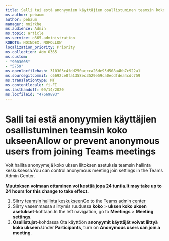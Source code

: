 ```yaml
---
title: Salli tai estä anonyymien käyttäjien osallistuminen teamsin koko ukseen
ms.author: pebaum
author: pebaum
manager: mnirkhe
ms.audience: Admin
ms.topic: article
ms.service: o365-administration
ROBOTS: NOINDEX, NOFOLLOW
localization_priority: Priority
ms.collection: Adm_O365
ms.custom:
- "9003005"
- "5759"
ms.openlocfilehash: 310303c4fdd250aecca26de95d508a4bb7c922a1
ms.sourcegitcommit: c6692ce0fa1358ec3529e59ca0ecdfdea4cdc759
ms.translationtype: MT
ms.contentlocale: fi-FI
ms.lasthandoff: 09/14/2020
ms.locfileid: "47669893"
---
```

# <a name="allow-or-prevent-anonymous-users-from-joining-teams-meetings"></a><span data-ttu-id="1ff39-102">Salli tai estä anonyymien käyttäjien osallistuminen teamsin koko ukseen</span><span class="sxs-lookup"><span data-stu-id="1ff39-102">Allow or prevent anonymous users from joining Teams meetings</span></span>

<span data-ttu-id="1ff39-103">Voit hallita anonyymejä koko uksen liitoksen asetuksia teamsin hallinta keskuksessa.</span><span class="sxs-lookup"><span data-stu-id="1ff39-103">You can control anonymous meeting join settings in the Teams Admin Center.</span></span>

<span data-ttu-id="1ff39-104">**Muutoksen voimaan ottaminen voi kestää jopa 24 tuntia.**</span><span class="sxs-lookup"><span data-stu-id="1ff39-104">**It may take up to 24 hours for this change to take effect.**</span></span>

1.  <span data-ttu-id="1ff39-105">Siirry [teamsin hallinta keskukseen](https://admin.teams.microsoft.com)</span><span class="sxs-lookup"><span data-stu-id="1ff39-105">Go to the [Teams admin center](https://admin.teams.microsoft.com)</span></span>
2.  <span data-ttu-id="1ff39-106">Siirry vasemmassa siirtymis ruudussa **koko**   >   **uksen koko uksen asetukset**-kohtaan.</span><span class="sxs-lookup"><span data-stu-id="1ff39-106">In the left navigation, go to  **Meetings**  >  **Meeting settings**.</span></span>
3.  <span data-ttu-id="1ff39-107">**Osallistujat**-kohdassa Ota käyttöön **anonyymit käyttäjät voivat liittyä koko ukseen**.</span><span class="sxs-lookup"><span data-stu-id="1ff39-107">Under  **Participants**, turn on  **Anonymous users can join a meeting**.</span></span>